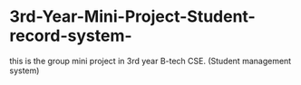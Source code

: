 # 3rd-Year-Mini-Project-Student-record-system-
this is the group mini project in 3rd year B-tech CSE. (Student management system)
